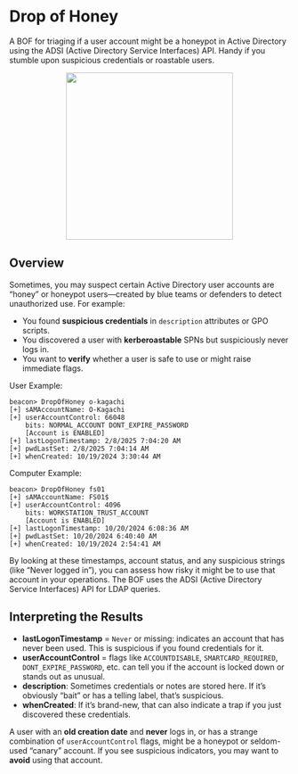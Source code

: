 # Drop of Honey 

A BOF for triaging if a user account might be a honeypot in Active Directory using the ADSI (Active Directory Service Interfaces) API. Handy if you stumble upon suspicious credentials or roastable users.

<p align="center">
  <img src="https://cards.scryfall.io/large/front/2/6/26e090d4-e7fe-403c-9aca-05c1b45ed238.jpg?1562902230" 
       width="300" 
</p>


## Overview

Sometimes, you may suspect certain Active Directory user accounts are “honey” or honeypot users—created by blue teams or defenders to detect unauthorized use. For example:

- You found **suspicious credentials** in `description` attributes or GPO scripts.  
- You discovered a user with **kerberoastable** SPNs but suspiciously never logs in.  
- You want to **verify** whether a user is safe to use or might raise immediate flags.

User Example:
```
beacon> DropOfHoney o-kagachi
[+] sAMAccountName: O-Kagachi
[+] userAccountControl: 66048
    bits: NORMAL_ACCOUNT DONT_EXPIRE_PASSWORD 
    [Account is ENABLED]
[+] lastLogonTimestamp: 2/8/2025 7:04:20 AM
[+] pwdLastSet: 2/8/2025 7:04:14 AM
[+] whenCreated: 10/19/2024 3:30:44 AM
```
Computer Example:
```
beacon> DropOfHoney fs01
[+] sAMAccountName: FS01$
[+] userAccountControl: 4096
    bits: WORKSTATION_TRUST_ACCOUNT 
    [Account is ENABLED]
[+] lastLogonTimestamp: 10/20/2024 6:08:36 AM
[+] pwdLastSet: 10/20/2024 6:40:40 AM
[+] whenCreated: 10/19/2024 2:54:41 AM
```

By looking at these timestamps, account status, and any suspicious strings (like “Never logged in”), you can assess how risky it might be to use that account in your operations.
The BOF uses the ADSI (Active Directory Service Interfaces) API for LDAP queries.

## Interpreting the Results

- **lastLogonTimestamp** = `Never` or missing: indicates an account that has never been used. This is suspicious if you found credentials for it.  
- **userAccountControl** = flags like `ACCOUNTDISABLE`, `SMARTCARD_REQUIRED`, `DONT_EXPIRE_PASSWORD`, etc. can tell you if the account is locked down or stands out as unusual.  
- **description**: Sometimes credentials or notes are stored here. If it’s obviously “bait” or has a telling label, that’s suspicious.  
- **whenCreated**: If it’s brand-new, that can also indicate a trap if you just discovered these credentials.  

A user with an **old creation date** and **never** logs in, or has a strange combination of `userAccountControl` flags, might be a honeypot or seldom-used “canary” account. If you see suspicious indicators, you may want to **avoid** using that account.
